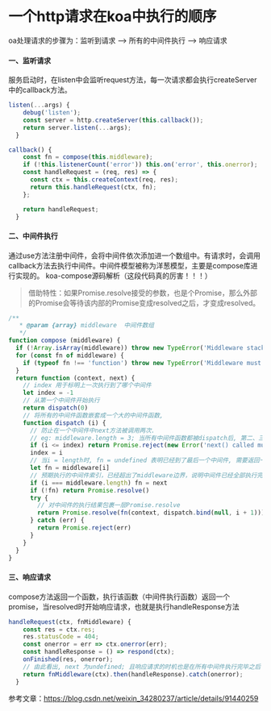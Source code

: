 # 一个http请求在koa中执行的顺序
oa处理请求的步骤为：监听到请求 ——> 所有的中间件执行 ——> 响应请求
#### 一、监听请求
服务启动时，在listen中会监听request方法，每一次请求都会执行createServer中的callback方法。
```javascript
listen(...args) {
    debug('listen');
    const server = http.createServer(this.callback());
    return server.listen(...args);
  }

callback() {
    const fn = compose(this.middleware);
    if (!this.listenerCount('error')) this.on('error', this.onerror);
    const handleRequest = (req, res) => {
      const ctx = this.createContext(req, res);
      return this.handleRequest(ctx, fn);
    };

    return handleRequest;
  }
```

#### 二、中间件执行
通过use方法注册中间件，会将中间件依次添加进一个数组中。有请求时，会调用callback方法去执行中间件。中间件模型被称为洋葱模型，主要是compose库进行实现的。
koa-compose源码解析（这段代码真的厉害！！！）
>借助特性：如果Promise.resolve接受的参数，也是个Promise，那么外部的Promise会等待该内部的Promise变成resolved之后，才变成resolved。

```javascript
/**
   * @param {array} middleware  中间件数组
   */
function compose (middleware) {
  if (!Array.isArray(middleware)) throw new TypeError('Middleware stack must be an array!')
  for (const fn of middleware) {
    if (typeof fn !== 'function') throw new TypeError('Middleware must be composed of functions!')
  }
  return function (context, next) {
    // index 用于标明上一次执行到了哪个中间件
    let index = -1
    // 从第一个中间件开始执行 
    return dispatch(0)
    // 将所有的中间件函数嵌套成一个大的中间件函数,
    function dispatch (i) {
      // 防止在一个中间件中next方法被调用两次.
      // eg: middleware.length = 3; 当所有中间件函数都被dispatch后, 第二、三个中间执行完毕, 控制权       回到第一个中间件中, 开始执行next后面的逻辑, 但是后面又调用了next, 此时i为0, index = 3,
      if (i <= index) return Promise.reject(new Error('next() called multiple times'))
      index = i
      // 当i = length时, fn = undefined 表明已经到了最后一个中间件, 需要返回一个Promise.resove(), 表明当前中间件执行完成，从而把控制权交换给上一个中间件
      let fn = middleware[i] 
      // 预期执行的中间件索引，已经超出了middleware边界，说明中间件已经全部执行完毕，开始准备执行之前传入的next（?）next是fnMiddleware传入的第二个参数, 为undefined
      if (i === middleware.length) fn = next
      if (!fn) return Promise.resolve()
      try {
        // 对中间件的执行结果包裹一层Promise.resolve
        return Promise.resolve(fn(context, dispatch.bind(null, i + 1)));
      } catch (err) {
        return Promise.reject(err)
      }
    }
  }
}
```

#### 三、响应请求
compose方法返回一个函数，执行该函数（中间件执行函数）返回一个promise，当resolved时开始响应请求，也就是执行handleResponse方法
```javascript
handleRequest(ctx, fnMiddleware) {
    const res = ctx.res;
    res.statusCode = 404;
    const onerror = err => ctx.onerror(err);
    const handleResponse = () => respond(ctx);
    onFinished(res, onerror);
    // 由此看出, next 为undefined; 且响应请求的时机也是在所有中间件执行完毕之后
    return fnMiddleware(ctx).then(handleResponse).catch(onerror);
  }
```

参考文章：https://blog.csdn.net/weixin_34280237/article/details/91440259